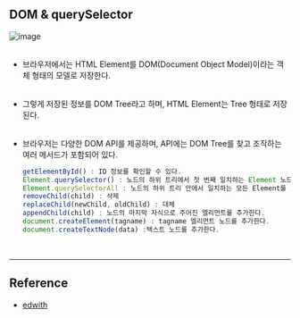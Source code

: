 DOM & querySelector
-------------------

![image](https://user-images.githubusercontent.com/56240505/71048569-fb12cd80-2182-11ea-91b5-a9bea298b522.png)<br><br>

-	브라우저에서는 HTML Element를 DOM(Document Object Model)이라는 객체 형태의 모델로 저장한다.<br><br>
-	그렇게 저장된 정보를 DOM Tree라고 하며, HTML Element는 Tree 형태로 저장된다.<br><br>
-	브라우저는 다양한 DOM API를 제공하며, API에는 DOM Tree를 찾고 조작하는 여러 메서드가 포함되어 있다.

	```javascript
	getElementById() : ID 정보를 확인할 수 있다.
	Element.querySelector() : 노드의 하위 트리에서 첫 번째 일치하는 Element 노드를 반환한다. 결과가 없으면 null을 반환한다.
	Element.querySelectorAll : 노드의 하위 트리 안에서 일치하는 모든 Element를 포함한 NodeList를 반환한다. 결과가 없으면 빈 NodeList를 반환한다.
	removeChild(child) : 삭제
	replaceChild(newChild, oldChild) : 대체
	appendChild(child) : 노드의 마지막 자식으로 주어진 엘리먼트를 추가한다.
	document.createElement(tagname) : tagname 엘리먼트 노드를 추가한다.
	document.createTextNode(data) :텍스트 노드를 추가한다.
	```

	<br>

---

Reference
---------

-	[edwith](https://www.edwith.org/boostcourse-web/lecture/16699/)
